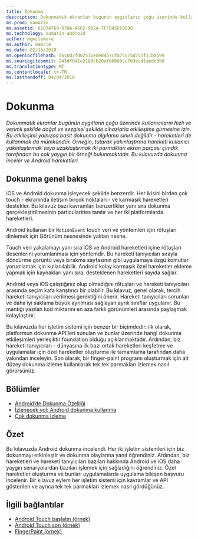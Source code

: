 ```yaml
---
title: Dokunma
description: Dokunmatik ekranlar bugünün aygıtların çoğu üzerinde kullanıcıların hızlı ve verimli şekilde doğal ve sezgisel şekilde cihazlarla etkileşime girmesine izin. Bu etkileşimi yalnızca basit dokunma algılama sınırlı değildir - hareketleri de kullanmak da mümkündür. Örneğin, tutarak yakınlaştırma hareketi kullanıcı yakınlaştırmak veya uzaklaştırmak iki parmakları ekran parçası çimdik tarafından bu çok yaygın bir örneği bulunmaktadır. Bu kılavuzda dokunma inceler ve Android hareketleri.
ms.prod: xamarin
ms.assetid: 61874769-978A-4562-9B2A-7FFD45F58B38
ms.technology: xamarin-android
author: mgmclemore
ms.author: mamcle
ms.date: 02/16/2018
ms.openlocfilehash: d6c6d7fd02511ede84b7cfa75575d755f11bab99
ms.sourcegitcommit: 945df041e2180cb20af08b83cc703ecd1aedc6b0
ms.translationtype: MT
ms.contentlocale: tr-TR
ms.lasthandoff: 04/04/2018
---
```

# <a name="touch"></a>Dokunma

_Dokunmatik ekranlar bugünün aygıtların çoğu üzerinde kullanıcıların hızlı ve verimli şekilde doğal ve sezgisel şekilde cihazlarla etkileşime girmesine izin. Bu etkileşimi yalnızca basit dokunma algılama sınırlı değildir - hareketleri de kullanmak da mümkündür. Örneğin, tutarak yakınlaştırma hareketi kullanıcı yakınlaştırmak veya uzaklaştırmak iki parmakları ekran parçası çimdik tarafından bu çok yaygın bir örneği bulunmaktadır. Bu kılavuzda dokunma inceler ve Android hareketleri._

## <a name="touch-overview"></a>Dokunma genel bakış

iOS ve Android dokunma işleyecek şekilde benzerdir. Her ikisini birden çok touch - ekranında iletişim birçok noktaları - ve karmaşık hareketleri destekler. Bu kılavuz bazı kavramları benzerlikler yanı sıra dokunma gerçekleştirilmesinin particularities tanıtır ve her iki platformlarda hareketleri.

Android kullanan bir `MotionEvent` touch veri ve yöntemleri için rötuşları dinlemek için Görünüm nesnesinde yalıtan nesne.

Touch veri yakalamayı yanı sıra iOS ve Android hareketleri içine rötuşları desenlerini yorumlanması için yöntemdir. Bu hareketi tanıyıcıları sırayla döndürme görüntü veya bırakma sayfasının gibi uygulamaya özgü komutlar yorumlamak için kullanılabilir. Android kolay karmaşık özel hareketler ekleme yapmak için kaynakları yanı sıra, desteklenen hareketleri sayıda sağlar.

Android veya iOS çalıştığınız olup olmadığını rötuşları ve hareketi tanıyıcıları arasında seçim kafa karıştırıcı bir olabilir. Bu kılavuz, genel olarak, tercih hareketi tanıyıcıları verilmesi gerektiğini önerir. Hareketi tanıyıcıları sorunları ve daha iyi saklama büyük ayrılması sağlayan ayrık sınıflar uygulanır. Bu mantığı yazılan kod miktarını en aza farklı görünümleri arasında paylaşmak kolaylaştırır.

Bu kılavuzda her işletim sistemi için benzer bir biçimdedir: ilk olarak, platformun dokunma API'leri sunulan ve bunlar üzerinde hangi dokunma etkileşimleri yerleşiktir foundation olduğu açıklanmaktadır. Ardından, biz hareketi tanıyıcıları – dünyasına ilk bazı ortak hareketleri keşfetme ve uygulamalar için özel hareketler oluşturma ile tamamlama tarafından daha yakından inceleyin. Son olarak, bir finger-paint programı oluşturmak için alt düzey dokunma izleme kullanılarak tek tek parmakları izlemek nasıl görürsünüz.

## <a name="sections"></a>Bölümler

-  [Android’de Dokunma Özelliği](~/android/app-fundamentals/touch/android-touch-walkthrough.md)
-  [İzlenecek yol: Android dokunma kullanma](~/android/app-fundamentals/touch/android-touch-walkthrough.md)
-  [Çok dokunma izleme](touch-tracking.md)

## <a name="summary"></a>Özet

Bu kılavuzda Android dokunma incelendi. Her iki işletim sistemleri için biz dokunmayı etkinleştir ve dokunma olaylarına yanıt öğrendiniz. Ardından, biz hareketleri ve hareketi tanıyıcıları bazıları hakkında Android ve iOS daha yaygın senaryolardan bazıları işlemek için sağladığını öğrendiniz. Özel hareketler oluşturma ve bunları uygulamalarda uygulama bileşen başvuru incelenir. Bir kılavuz eylem her işletim sistemi için kavramlar ve API gösterilen ve ayrıca tek tek parmakları izlemek nasıl gördüğünüz.



## <a name="related-links"></a>İlgili bağlantılar

- [Android Touch başlatın (örnek)](https://developer.xamarin.com/samples/monodroid/ApplicationFundamentals/Touch_start)
- [Android Touch son (örnek)](https://developer.xamarin.com/samples/monodroid/ApplicationFundamentals/Touch_final)
- [FingerPaint (örnek)](https://developer.xamarin.com/samples/monodroid/ApplicationFundamentals/FingerPaint)
